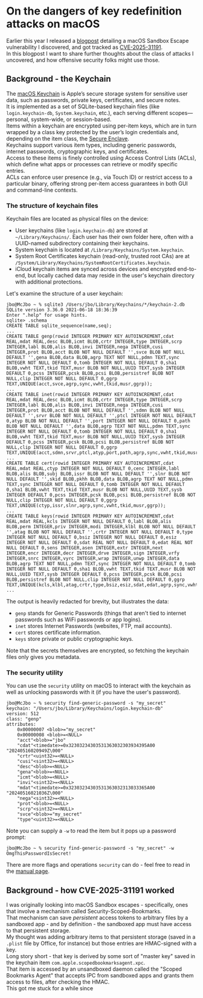 # On the dangers of key redefinition attacks on macOS
Earlier this year I released a [blogpost](https://www.microsoft.com/en-us/security/blog/2025/05/01/analyzing-cve-2025-31191-a-macos-security-scoped-bookmarks-based-sandbox-escape/) detailing a macOS Sandbox Escape vulnerability I discovered, and got tracked as [CVE-2025-31191](https://cve.mitre.org/cgi-bin/cvename.cgi?name=CVE-2025-31191).  
In this blogpost I want to share further thoughts about the class of attacks I uncovered, and how offensive security folks might use those.  

## Background - the Keychain
The [macOS Keychain](https://support.apple.com/guide/keychain-access/what-is-keychain-access-kyca1083/mac) is Apple’s secure storage system for sensitive user data, such as passwords, private keys, certificates, and secure notes.  
It is implemented as a set of SQLite-based keychain files (like `login.keychain-db`, `System.keychain`, etc.), each serving different scopes—personal, system-wide, or session-based.  
Items within a keychain are encrypted using per-item keys, which are in turn wrapped by a class key protected by the user’s login credentials and, depending on the item class, the [Secure Enclave](https://support.apple.com/guide/security/secure-enclave-sec59b0b31ff/web).  
Keychains support various item types, including generic passwords, internet passwords, cryptographic keys, and certificates.  
Access to these items is finely controlled using Access Control Lists (ACLs), which define what apps or processes can retrieve or modify specific entries.  
ACLs can enforce user presence (e.g., via Touch ID) or restrict access to a particular binary, offering strong per-item access guarantees in both GUI and command-line contexts.

### The structure of keychain files
Keychain files are located as physical files on the device:
- User keychains (like `login.keychain-db`) are stored at `~/Library/Keychains/`. Each user has their own folder here, often with a UUID-named subdirectory containing their keychains.
- System keychain is located at `/Library/Keychains/System.keychain`.
- System Root Certificates keychain (read-only, trusted root CAs) are at `/System/Library/Keychains/SystemRootCertificates.keychain`.
- iCloud keychain items are synced across devices and encrypted end-to-end, but locally cached data may reside in the user's keychain directory with additional protections.

Let's examine the structure of a user keychain:
```
jbo@McJbo ~ % sqlite3 /Users/jbo/Library/Keychains/*/keychain-2.db
SQLite version 3.36.0 2021-06-18 18:36:39
Enter ".help" for usage hints.
sqlite> .schema
CREATE TABLE sqlite_sequence(name,seq);
...
CREATE TABLE genp(rowid INTEGER PRIMARY KEY AUTOINCREMENT,cdat REAL,mdat REAL,desc BLOB,icmt BLOB,crtr INTEGER,type INTEGER,scrp INTEGER,labl BLOB,alis BLOB,invi INTEGER,nega INTEGER,cusi INTEGER,prot BLOB,acct BLOB NOT NULL DEFAULT '',svce BLOB NOT NULL DEFAULT '',gena BLOB,data BLOB,agrp TEXT NOT NULL,pdmn TEXT,sync INTEGER NOT NULL DEFAULT 0,tomb INTEGER NOT NULL DEFAULT 0,sha1 BLOB,vwht TEXT,tkid TEXT,musr BLOB NOT NULL,UUID TEXT,sysb INTEGER DEFAULT 0,pcss INTEGER,pcsk BLOB,pcsi BLOB,persistref BLOB NOT NULL,clip INTEGER NOT NULL DEFAULT 0,ggrp TEXT,UNIQUE(acct,svce,agrp,sync,vwht,tkid,musr,ggrp));
...
CREATE TABLE inet(rowid INTEGER PRIMARY KEY AUTOINCREMENT,cdat REAL,mdat REAL,desc BLOB,icmt BLOB,crtr INTEGER,type INTEGER,scrp INTEGER,labl BLOB,alis BLOB,invi INTEGER,nega INTEGER,cusi INTEGER,prot BLOB,acct BLOB NOT NULL DEFAULT '',sdmn BLOB NOT NULL DEFAULT '',srvr BLOB NOT NULL DEFAULT '',ptcl INTEGER NOT NULL DEFAULT 0,atyp BLOB NOT NULL DEFAULT '',port INTEGER NOT NULL DEFAULT 0,path BLOB NOT NULL DEFAULT '',data BLOB,agrp TEXT NOT NULL,pdmn TEXT,sync INTEGER NOT NULL DEFAULT 0,tomb INTEGER NOT NULL DEFAULT 0,sha1 BLOB,vwht TEXT,tkid TEXT,musr BLOB NOT NULL,UUID TEXT,sysb INTEGER DEFAULT 0,pcss INTEGER,pcsk BLOB,pcsi BLOB,persistref BLOB NOT NULL,clip INTEGER NOT NULL DEFAULT 0,ggrp TEXT,UNIQUE(acct,sdmn,srvr,ptcl,atyp,port,path,agrp,sync,vwht,tkid,musr,ggrp));
...
CREATE TABLE cert(rowid INTEGER PRIMARY KEY AUTOINCREMENT,cdat REAL,mdat REAL,ctyp INTEGER NOT NULL DEFAULT 0,cenc INTEGER,labl BLOB,alis BLOB,subj BLOB,issr BLOB NOT NULL DEFAULT '',slnr BLOB NOT NULL DEFAULT '',skid BLOB,pkhh BLOB,data BLOB,agrp TEXT NOT NULL,pdmn TEXT,sync INTEGER NOT NULL DEFAULT 0,tomb INTEGER NOT NULL DEFAULT 0,sha1 BLOB,vwht TEXT,tkid TEXT,musr BLOB NOT NULL,UUID TEXT,sysb INTEGER DEFAULT 0,pcss INTEGER,pcsk BLOB,pcsi BLOB,persistref BLOB NOT NULL,clip INTEGER NOT NULL DEFAULT 0,ggrp TEXT,UNIQUE(ctyp,issr,slnr,agrp,sync,vwht,tkid,musr,ggrp));
...
CREATE TABLE keys(rowid INTEGER PRIMARY KEY AUTOINCREMENT,cdat REAL,mdat REAL,kcls INTEGER NOT NULL DEFAULT 0,labl BLOB,alis BLOB,perm INTEGER,priv INTEGER,modi INTEGER,klbl BLOB NOT NULL DEFAULT '',atag BLOB NOT NULL DEFAULT '',crtr INTEGER NOT NULL DEFAULT 0,type INTEGER NOT NULL DEFAULT 0,bsiz INTEGER NOT NULL DEFAULT 0,esiz INTEGER NOT NULL DEFAULT 0,sdat REAL NOT NULL DEFAULT 0,edat REAL NOT NULL DEFAULT 0,sens INTEGER,asen INTEGER,extr INTEGER,next INTEGER,encr INTEGER,decr INTEGER,drve INTEGER,sign INTEGER,vrfy INTEGER,snrc INTEGER,vyrc INTEGER,wrap INTEGER,unwp INTEGER,data BLOB,agrp TEXT NOT NULL,pdmn TEXT,sync INTEGER NOT NULL DEFAULT 0,tomb INTEGER NOT NULL DEFAULT 0,sha1 BLOB,vwht TEXT,tkid TEXT,musr BLOB NOT NULL,UUID TEXT,sysb INTEGER DEFAULT 0,pcss INTEGER,pcsk BLOB,pcsi BLOB,persistref BLOB NOT NULL,clip INTEGER NOT NULL DEFAULT 0,ggrp TEXT,UNIQUE(kcls,klbl,atag,crtr,type,bsiz,esiz,sdat,edat,agrp,sync,vwht,tkid,musr,ggrp));
...
```

The output is heavily redacted for brevity, but illustrates the data:
- `genp` stands for Generic Passwords (things that aren't tied to internet passwords such as WiFi passwords or app logins).
- `inet` stores Internet Passwords (websites, FTP, mail accounts).
- `cert` stores certificate information.
- `keys` store private or public cryptographic keys.

Note that the secrets themselves are encrypted, so fetching the keychain files only gives you metadata.

### The security utility
You can use the `security` utility on macOS to interact with the keychain as well as unlocking passwords with it (if you have the user's password).  

```
jbo@McJbo ~ % security find-generic-password -s "my_secret"
keychain: "/Users/jbo/Library/Keychains/login.keychain-db"
version: 512
class: "genp"
attributes:
    0x00000007 <blob>="my_secret"
    0x00000008 <blob>=<NULL>
    "acct"<blob>="jbo"
    "cdat"<timedate>=0x32303234303531363032303934395A00  "20240516020949Z\000"
    "crtr"<uint32>=<NULL>
    "cusi"<sint32>=<NULL>
    "desc"<blob>=<NULL>
    "gena"<blob>=<NULL>
    "icmt"<blob>=<NULL>
    "invi"<sint32>=<NULL>
    "mdat"<timedate>=0x32303234303531363032313033365A00  "20240516021036Z\000"
    "nega"<sint32>=<NULL>
    "prot"<blob>=<NULL>
    "scrp"<sint32>=<NULL>
    "svce"<blob>="my_secret"
    "type"<uint32>=<NULL>
```

Note you can supply a `-w` to read the item but it pops up a password prompt:
```
jbo@McJbo ~ % security find-generic-password -s "my_secret" -w
OmgThisPasswordIsSecret!
```

There are more flags and operations `security` can do - feel free to read in the [manual page](https://ss64.com/mac/security.html).

## Background - how CVE-2025-31191 worked
I was originally looking into macOS Sandbox escapes - specifically, ones that involve a mechanism called Security-Scoped-Bookmarks.  
That mechanism can save *persistent* access tokens to arbitrary files by a sandboxed app - and by definition - the sandboxed app must have access to that persistent storage.  
My thought was adding arbitrary items to that persistent storage (saved in a `.plist` file by Office, for instance) but those entries are HMAC-signed with a key.  
Long story short - that key is derived by some sort of "master key" saved in the keychain item `com.apple.scopedbookmarksagent.xpc`.  
That item is accessed by an unsandboxed daemon called the "Scoped Bookmarks Agent" that accepts IPC from sandboxed apps and grants them access to files, after checking the HMAC.  
This got me stuck for a while since 
